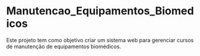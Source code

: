 # Manutencao_Equipamentos_Biomedicos
Este projeto tem como objetivo criar um sistema web para gerenciar cursos de manutenção de equipamentos biomédicos.
